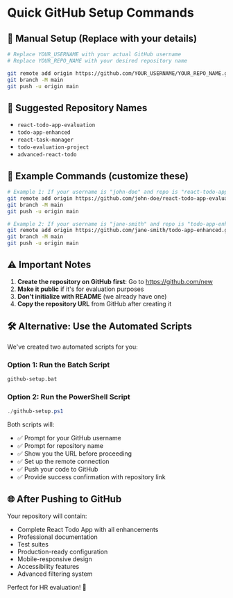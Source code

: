 # Quick GitHub Setup Commands

## 🚀 Manual Setup (Replace with your details)

```bash
# Replace YOUR_USERNAME with your actual GitHub username
# Replace YOUR_REPO_NAME with your desired repository name

git remote add origin https://github.com/YOUR_USERNAME/YOUR_REPO_NAME.git
git branch -M main
git push -u origin main
```

## 📝 Suggested Repository Names
- `react-todo-app-evaluation`
- `todo-app-enhanced`
- `react-task-manager`
- `todo-evaluation-project`
- `advanced-react-todo`

## 🔧 Example Commands (customize these)

```bash
# Example 1: If your username is "john-doe" and repo is "react-todo-app-evaluation"
git remote add origin https://github.com/john-doe/react-todo-app-evaluation.git
git branch -M main
git push -u origin main

# Example 2: If your username is "jane-smith" and repo is "todo-app-enhanced"
git remote add origin https://github.com/jane-smith/todo-app-enhanced.git
git branch -M main
git push -u origin main
```

## ⚠️ Important Notes

1. **Create the repository on GitHub first**: Go to https://github.com/new
2. **Make it public** if it's for evaluation purposes
3. **Don't initialize with README** (we already have one)
4. **Copy the repository URL** from GitHub after creating it

## 🛠️ Alternative: Use the Automated Scripts

We've created two automated scripts for you:

### Option 1: Run the Batch Script
```cmd
github-setup.bat
```

### Option 2: Run the PowerShell Script
```powershell
./github-setup.ps1
```

Both scripts will:
- ✅ Prompt for your GitHub username
- ✅ Prompt for repository name
- ✅ Show you the URL before proceeding
- ✅ Set up the remote connection
- ✅ Push your code to GitHub
- ✅ Provide success confirmation with repository link

## 🌐 After Pushing to GitHub

Your repository will contain:
- Complete React Todo App with all enhancements
- Professional documentation
- Test suites
- Production-ready configuration
- Mobile-responsive design
- Accessibility features
- Advanced filtering system

Perfect for HR evaluation! 🎯
